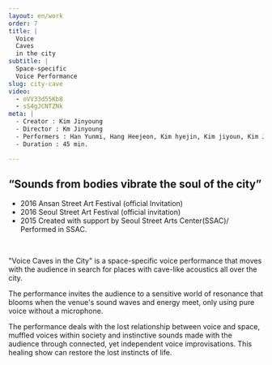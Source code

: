```yaml
---
layout: en/work
order: 7
title: |
  Voice
  Caves
  in the city
subtitle: |
  Space-specific
  Voice Performance
slug: city-cave
video:
  - oVV33d55Kb8
  - sS4gJCNTZNk
meta: |
  - Creator : Kim Jinyoung
  - Director : Km Jinyoung
  - Performers : Han Yunmi, Hang Heejeon, Kim hyejin, Kim jiyoun, Kim Jinyoung
  - Duration : 45 min.

---
```


## “Sounds from bodies vibrate the soul of the city”

* 2016 Ansan Street Art Festival (official Invitation)
* 2016 Seoul Street Art Festival (official invitation)
* 2015 Created with support by Seoul Street Arts Center(SSAC)/ Performed in SSAC.

&nbsp;

"Voice Caves in the City" is a space-specific voice performance that moves with the audience in search for places with cave-like acoustics all over the city.

The performance invites the audience to a sensitive world of resonance that blooms when the venue's sound waves and energy meet, only using pure voice without a microphone.

The performance deals with the lost relationship between voice and space, muffled voices within society and instinctive sounds made with the audience through connected, yet independent voice improvisations. This healing show can restore the lost instincts of life.
